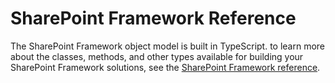 # SharePoint Framework Reference
The SharePoint Framework object model is built in TypeScript. to learn more about the classes, methods, and other types available for building your SharePoint Framework solutions, see the [SharePoint Framework reference](https://sharepoint.github.io/).